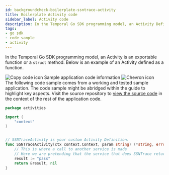 ```yaml
---
id: backgroundcheck-boilerplate-ssntrace-activity
title: Boilerplate Activity code
sidebar_label: Activity code
description: In the Temporal Go SDK programming model, an Activity Definition is an exportable function or a `struct` method.
tags:
- go sdk
- code sample
- activity
---
```


<!-- DO NOT EDIT THIS FILE DIRECTLY.
THIS FILE IS GENERATED from https://github.com/temporalio/documentation-samples-go/blob/main/backgroundcheck_boilerplate/activities/ssntraceactivity_dacx.go. -->

In the Temporal Go SDK programming model, an Activity is an exportable function or a `struct` method.
Below is an example of an Activity defined as a function.

<div class="copycode-notice-container"><div class="copycode-notice"><img data-style="copycode-icon" src="/icons/copycode.png" alt="Copy code icon" /> Sample application code information <img id="i-16dd0ed8-a7ea-4395-a4c9-7b1015113126" data-event="clickable-copycode-info" data-style="chevron-icon" src="/icons/chevron.png" alt="Chevron icon" /></div><div id="copycode-info-16dd0ed8-a7ea-4395-a4c9-7b1015113126" class="copycode-info">The following code sample comes from a working and tested sample application. The code sample might be abridged within the guide to highlight key aspects. Visit the source repository to <a href="https://github.com/temporalio/documentation-samples-go/blob/main/backgroundcheck_boilerplate/activities/ssntraceactivity_dacx.go">view the source code</a> in the context of the rest of the application code.</div></div>

```go
package activities

import (
	"context"
)


// SSNTraceActivity is your custom Activity Definition.
func SSNTraceActivity(ctx context.Context, param string) (*string, error) {
	// This is where a call to another service is made
	// Here we are pretending that the service that does SSNTrace returned "pass"
	result := "pass"
	return &result, nil
}
```
